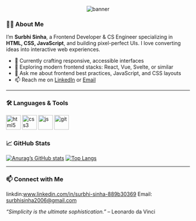 <p align="center">
  <img src="https://capsule-render.vercel.app/api?type=waving&color=0:20,100:100&height=120&section=header&text=Hi👋🏻+I%27m+Surbhi+Sinha&fontAlignY=38&fontSize=40" alt="banner"/>
</p>

### 👩‍💻 About Me
I’m **Surbhi Sinha**, a Frontend Developer & CS Engineer specializing in **HTML, CSS, JavaScript**, and building pixel-perfect UIs. I love converting ideas into interactive web experiences.

- 🔭 Currently crafting responsive, accessible interfaces
- 🌱 Exploring modern frontend stacks: React, Vue, Svelte, or similar
- 💬 Ask me about frontend best practices, JavaScript, and CSS layouts
- 📫 Reach me on [LinkedIn](https://www.linkedin.com/in/your-linkedin) or [Email](mailto:your.email@example.com)

---
### 🛠 Languages & Tools
<p align="left">
  <img src="https://cdn.jsdelivr.net/gh/devicons/devicon/icons/html5/html5-original.svg" alt="html5" width="40" height="40"/>
  <img src="https://cdn.jsdelivr.net/gh/devicons/devicon/icons/css3/css3-original.svg" alt="css3" width="40" height="40"/>
  <img src="https://cdn.jsdelivr.net/gh/devicons/devicon/icons/javascript/javascript-original.svg" alt="js" width="40" height="40"/>
  <img src="https://cdn.jsdelivr.net/gh/devicons/devicon/icons/git/git-original.svg" alt="git" width="40" height="40"/>
</p>


### 📈 GitHub Stats

[![Anurag’s GitHub stats](https://github-readme-stats.vercel.app/api?username=yourusername&show_icons=true&theme=tokyonight)](https://github.com/yourusername)
[![Top Langs](https://github-readme-stats.vercel.app/api/top-langs/?username=yourusername&layout=compact)](https://github.com/yourusername)

---

### 📫 Connect with Me
linkdin:www.linkedin.com/in/surbhi-sinha-889b30369
Email: surbhisinha2006@gmail.com


*“Simplicity is the ultimate sophistication.”* – Leonardo da Vinci
